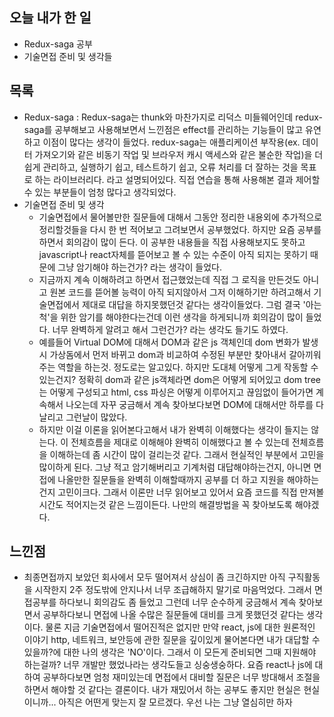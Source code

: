 ## 오늘 내가 한 일
- Redux-saga 공부
- 기술면접 준비 및 생각들

## 목록
- Redux-saga : Redux-saga는 thunk와 마찬가지로 리덕스 미들웨어인데 redux-saga를 공부해보고 사용해보면서 느낀점은 effect를 관리하는 기능들이 많고 유연하고 이점이 많다는 생각이 들었다. redux-saga는 애플리케이션 부작용(ex. 데이터 가져오기와 같은 비동기 작업 및 브라우저 캐시 액세스와 같은 불순한 작업)을 더 쉽게 관리하고, 실행하기 쉽고, 테스트하기 쉽고, 오류 처리를 더 잘하는 것을 목표로 하는 라이브러리다. 라고 설명되어있다. 직접 연습을 통해 사용해본 결과 제어할 수 있는 부분들이 엄청 많다고 생각되었다.
- 기술면접 준비 및 생각
  - 기술면접에서 물어볼만한 질문들에 대해서 그동안 정리한 내용외에 추가적으로 정리할것들을 다시 한 번 적어보고 그려보면서 공부했었다. 하지만 요즘 공부를 하면서 회의감이 많이 든다. 이 공부한 내용들을 직접 사용해보지도 못하고 javascript나 react자체를 뜯어보고 볼 수 있는 수준이 아직 되지는 못하기 때문에 그냥 암기해야 하는건가? 라는 생각이 들었다. 
  - 지금까지 계속 이해하려고 하면서 접근했었는데 직접 그 로직을 만든것도 아니고 원본 코드를 뜯어볼 능력이 아직 되지않아서 그저 이해하기만 하려고해서 기술면접에서 제대로 대답을 하지못했던것 같다는 생각이들었다. 그럼 결국 '아는척'을 위한 암기를 해야한다는건데 이런 생각을 하게되니까 회의감이 많이 들었다. 너무 완벽하게 알려고 해서 그런건가? 라는 생각도 들기도 하였다. 
  - 예를들어 Virtual DOM에 대해서 DOM과 같은 js 객체인데 dom 변화가 발생시 가상돔에서 먼저 바뀌고 dom과 비교하여 수정된 부분만 찾아내서 갈아끼워주는 역할을 하는것. 정도로는 알고있다. 하지만 도대체 어떻게 그게 작동할 수 있는건지? 정확히 dom과 같은 js객체라면 dom은 어떻게 되어있고 dom tree는 어떻게 구성되고 html, css 파싱은 어떻게 이루어지고 끊임없이 들어가면 계속해서 나오는데 자꾸 궁금해서 계속 찾아보다보면 DOM에 대해서만 하루를 다 날리고 그런날이 많았다. 
  - 하지만 이걸 이론을 읽어본다고해서 내가 완벽히 이해했다는 생각이 들지는 않는다. 이 전체흐름을 제대로 이해해야 완벽히 이해했다고 볼 수 있는데 전체흐름을 이해하는데 좀 시간이 많이 걸리는것 같다. 그래서 현실적인 부분에서 고민을 많이하게 된다. 그냥 적고 암기해버리고 기계처럼 대답해야하는건지, 아니면 면접에 나올만한 질문들을 완벽히 이해할때까지 공부를 더 하고 지원을 해야하는건지 고민이크다. 그래서 이론만 너무 읽어보고 있어서 요즘 코드를 직접 만져볼 시간도 적어지는것 같은 느낌이든다. 나만의 해결방법을 꼭 찾아보도록 해야겠다.

## 느낀점
- 최종면접까지 보았던 회사에서 모두 떨어져서 상심이 좀 크긴하지만 아직 구직활동을 시작한지 2주 정도밖에 안지나서 너무 조급해하지 말기로 마음먹었다. 그래서 면접공부를 하다보니 회의감도 좀 들었고 그런데 너무 순수하게 궁금해서 계속 찾아보면서 공부하다보니 면접에 나올 수많은 질문들에 대비를 크게 못했던것 같다는 생각이다. 물론 지금 기술면접에서 떨어진적은 없지만 만약 react, js에 대한 원론적인 이야기 http, 네트워크, 보안등에 관한 질문을 깊이있게 물어본다면 내가 대답할 수 있을까?에 대한 나의 생각은 'NO'이다. 그래서 이 모든게 준비되면 그때 지원해야 하는걸까? 너무 개발만 했었나라는 생각도들고 싱숭생숭하다. 요즘 react나 js에 대하여 공부하다보면 엄청 재미있는데 면접에서 대비할 질문은 너무 방대해서 조절을 하면서 해야할 것 같다는 결론이다. 내가 재밌어서 하는 공부도 좋지만 현실은 현실이니까... 아직은 어떤게 맞는지 잘 모르겠다. 우선 나는 그냥 열심히만 하자
